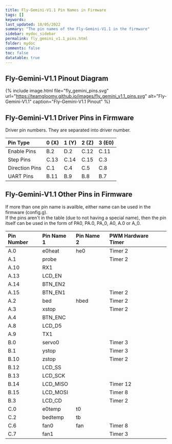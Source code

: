 ```yaml
---
title: Fly-Gemini-V1.1 Pin Names in Firmware
tags: []
keywords: 
last_updated: 18/05/2022
summary: "The pin names of the Fly-Gemini-V1.1 in the firmware"
sidebar: mydoc_sidebar
permalink: fly_gemini_v1.1_pins.html
folder: mydoc
comments: false
toc: false
datatable: true
---
```


## Fly-Gemini-V1.1 Pinout Diagram

{% include image.html file="fly_gemini_pins.svg" url="https://teamgloomy.github.io/images/fly_gemini_v1.1_pins.svg" alt="Fly-Gemini-V1.1" caption="Fly-Gemini-V1.1 Pinout" %}

## Fly-Gemini-V1.1 Driver Pins in Firmware

Driver pin numbers. They are separated into driver number.

<div class="datatable-begin"></div>

|Pin Type|0 (X)|1 (Y)|2 (Z)|3 (E0)|
| :------------- |:-------------|:-------------|:-------------|:-------------|
|Enable Pins|B.2|D.2|C.12|C.11|
|Step Pins|C.13|C.14|C.15|C.3|
|Direction Pins|C.1|C.4|C.5|C.8|
|UART Pins|B.11|B.9|B.8|B.7|

<div class="datatable-end"></div>

## Fly-Gemini-V1.1 Other Pins in Firmware 

If more than one pin name is availble, either name can be used in the firmware (config.g).  
If the pins aren't in the table (due to not having a special name), then the pin itself can be used in the form of PA0, PA.0, PA_0, A0, A.0 or A_0.  

<div class="datatable-begin"></div>

|Pin Number|Pin Name 1|Pin Name 2|PWM Hardware Timer|
| :------------- |:-------------|:-------------|:-------------|
|A.0|e0heat|he0|Timer 2|
|A.1|probe||Timer 2|
|A.10|RX1|||
|A.13|LCD_EN|||
|A.14|BTN_EN2|||
|A.15|BTN_EN1||Timer 2|
|A.2|bed|hbed|Timer 2|
|A.3|xstop||Timer 2|
|A.4|BTN_ENC|||
|A.8|LCD_D5|||
|A.9|TX1|||
|B.0|servo0||Timer 3|
|B.1|ystop||Timer 3|
|B.10|zstop||Timer 2|
|B.12|LCD_SS|||
|B.13|LCD_SCK|||
|B.14|LCD_MISO||Timer 12|
|B.15|LCD_MOSI||Timer 8|
|B.3|LCD_CD||Timer 2|
|C.0|e0temp|t0||
|C.2|bedtemp|tb||
|C.6|fan0|fan|Timer 8|
|C.7|fan1||Timer 3|

<div class="datatable-end"></div>